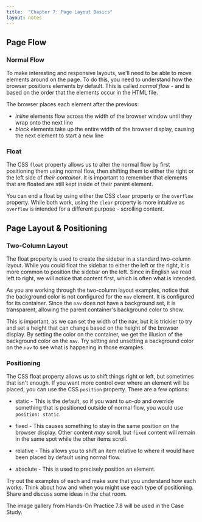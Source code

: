 ```yaml
---
title:  "Chapter 7: Page Layout Basics"
layout: notes
---
```


## Page Flow

### Normal Flow
To make interesting and responsive layouts, we'll need to be able to move elements around on the page.  To do this, you need to understand how the browser positions elements by default.  This is called *normal flow* - and is based on the order that the elements occur in the HTML file.  

The browser places each element after the previous:

- *inline* elements flow across the width of the browser window until they wrap onto the next line
- *block* elements take up the entire width of the browser display, causing the next element to start a new line

### Float
The CSS `float` property allows us to alter the normal flow by first positioning them using normal flow, then shifting them to either the right or the left side of *their container*.  It is important to remember that elements that are floated are still kept inside of their parent element.

You can end a float by using either the CSS `clear` property or the `overflow` property.  While both work, using the `clear` property is more intuitive as `overflow` is intended for a different purpose - scrolling content.


## Page Layout & Positioning

### Two-Column Layout
The float property is used to create the sidebar in a standard two-column layout.  While you could float the sidebar to either the left or the right, it is more common to position the sidebar on the left. Since in English we read left to right, we will notice that content first, which is often what is intended.

As you are working through the two-column layout examples, notice that the background color is not configured for the `nav` element.  It is configured for its container. Since the `nav` does not have a background set, it is transparent, allowing the parent container's background color to show.  

This is important, as we can set the width of the nav, but it is trickier to try and set a height that can change based on the height of the browser display. By setting the color on the container, we get the illusion of the background color on the `nav`.  Try setting and unsetting a background color on the `nav` to see what is happening in those examples.

### Positioning
The CSS float property allows us to shift things right or left, but sometimes that isn't enough.  If you want more control over where an element will be placed, you can use the CSS `position` property.  There are a few options:

 - static - This is the default, so if you want to *un-do* and override something that is positioned outside of normal flow, you would use `position: static`.  

 - fixed - This causes something to stay in the same position on the browser display. Other content *may* scroll, but `fixed` content will remain in the same spot while the other items scroll.

 - relative - This allows you to shift an item relative to where it would have been placed by default using normal flow.  

 - absolute - This is used to precisely position an element.

 Try out the examples of each and make sure that you understand how each works.  Think about how and when you might use each type of positioning.  Share and discuss some ideas in the chat room.
 
The image gallery from Hands-On Practice 7.8 will be used in the Case Study.